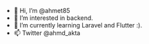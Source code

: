 - 👋 Hi, I’m @ahmet85
- 👀 I’m interested in backend.
- 🌱 I’m currently learning Laravel and Flutter :).
- 📫 Twitter @ahmd_akta

<!---
ahmet85/ahmet85 is a ✨ special ✨ repository because its `README.md` (this file) appears on your GitHub profile.
You can click the Preview link to take a look at your changes.
--->
